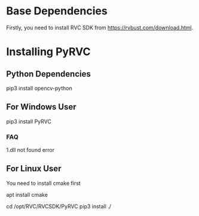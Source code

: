 # Base Dependencies

Firstly, you need to install RVC SDK from https://rvbust.com/download.html.

# Installing PyRVC

## Python Dependencies

pip3 install opencv-python

## For Windows User

pip3 install PyRVC

### FAQ

1.dll not found error


## For Linux User

You need to install cmake first

apt install cmake

cd /opt/RVC/RVCSDK/PyRVC
pip3 install ./



